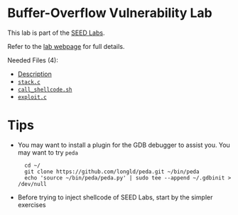 # Buffer-Overflow Vulnerability Lab

This lab is part of the [SEED Labs](http://www.cis.syr.edu/~wedu/seed/). 

Refer to the [lab webpage](http://www.cis.syr.edu/~wedu/seed/Labs_12.04/Software/Buffer_Overflow/) for full details.

Needed Files (4): 

- [Description](http://www.cis.syr.edu/~wedu/seed/Labs_12.04/Software/Buffer_Overflow/Buffer_Overflow.pdf)
- [`stack.c`](http://www.cis.syr.edu/~wedu/seed/Labs_12.04/Software/Buffer_Overflow/files/stack.c)
- [`call_shellcode.sh`](http://www.cis.syr.edu/~wedu/seed/Labs_12.04/Software/Buffer_Overflow/files/call_shellcode.c)
- [`exploit.c`](http://www.cis.syr.edu/~wedu/seed/Labs_12.04/Software/Buffer_Overflow/files/exploit.c)

# Tips

- You may want to install a plugin for the GDB debugger to assist you. You may want to try `peda`

		cd ~/
		git clone https://github.com/longld/peda.git ~/bin/peda
		echo 'source ~/bin/peda/peda.py' | sudo tee --append ~/.gdbinit > /dev/null

- Before trying to inject shellcode of SEED Labs, start by the simpler exercises 